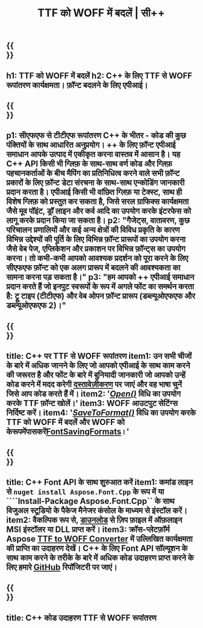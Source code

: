 ﻿---
translation: true
template: /_templates/conversion-child-cpp.md
title: TTF को WOFF में बदलें | सी++
description: इस C++ API का उपयोग करके TTF को WOFF फ़ॉन्ट्स में बदलें। रूपांतरण कार्यक्षमता विंडोज और लिनक्स पर और सी ++ का समर्थन करने वाले किसी भी विकास वातावरण में काम करती है।
metakeywords: C ++ सीएफएफ से टीटीएफ, सीएफएफ से टीटीएफ समाधान C++, सीएफएफ से टीटीएफ फ़ॉन्ट कनवर्टर सीपीपी
url: /cpp/conversion/ttf-to-woff/
family: font
platformtag: cpp
feature: conversion
otherformats: WOFF2
---

{{<section banner>}}
---
h1: TTF को WOFF में बदलें
h2: C++ के लिए TTF से WOFF रूपांतरण कार्यक्षमता। फ़ॉन्ट बदलने के लिए एपीआई।
---

{{<section overview>}}
---
p1: सीएफएफ से टीटीएफ रूपांतरण С++ के भीतर - कोड की कुछ पंक्तियों के साथ आधारित अनुप्रयोग। ++ के लिए फ़ॉन्ट एपीआई समाधान आपके उत्पाद में एकीकृत करना वास्तव में आसान है। यह C++ API किसी भी ग्लिफ़ के साथ-साथ वर्ण कोड और ग्लिफ़ पहचानकर्ताओं के बीच मैपिंग का प्रतिनिधित्व करने वाले सभी फ़ॉन्ट प्रकारों के लिए फ़ॉन्ट डेटा संरचना के साथ-साथ एन्कोडिंग जानकारी प्रदान करता है। एपीआई किसी भी वांछित ग्लिफ़ या टेक्स्ट, साथ ही विशेष ग्लिफ़ को प्रस्तुत कर सकता है, जिसे सरल ग्राफिक्स कार्यक्षमता जैसे मूव पॉइंट, ड्रॉ लाइन और कर्व आदि का उपयोग करके इंटरफेस को लागू करके प्रदान किया जा सकता है।
p2: "गैजेट्स, वातावरण, कुछ परिचालन प्रणालियों और कई अन्य क्षेत्रों की विविध प्रकृति के कारण विभिन्न उद्देश्यों की पूर्ति के लिए विभिन्न फ़ॉन्ट प्रारूपों का उपयोग करना जैसे वेब पेज, एप्लिकेशन और प्रकाशन पर विभिन्न फ़ॉन्ट्स का उपयोग करना। तो कभी-कभी आपको आवश्यक प्रदर्शन को पूरा करने के लिए सीएफएफ फ़ॉन्ट को एक अलग प्रारूप में बदलने की आवश्यकता का सामना करना पड़ सकता है।"
p3: "हम आपको ++ एपीआई समाधान प्रदान करते हैं जो इनपुट स्वरूपों के रूप में अगले फोंट का समर्थन करता है: ट्रू टाइप (टीटीएफ) और वेब ओपन फ़ॉन्ट प्रारूप (डब्ल्यूओएफएफ और डब्ल्यूओएफएफ 2)।"
---

{{<section feature1>}}
---
title: C++ पर TTF से WOFF रूपांतरण
item1: उन सभी चीजों के बारे में अधिक जानने के लिए जो आपको एपीआई के साथ काम करने की जरूरत है और फोंट के बारे में बुनियादी जानकारी जो आपको उन्हें कोड करने में मदद करेगी [दस्तावेज़ीकरण](https://docs.aspose.com/font/) पर जाएं और वह भाषा चुनें जिसे आप कोड करते हैं में।
item2: '[*Open()*](https://reference.aspose.com/font/cpp/class/aspose.font.font#ac2387bf04ccb5bac51cf37984d4ebf33) विधि का उपयोग करके TTF फ़ॉन्ट खोलें।'
item3: WOFF आउटपुट सेटिंग्स निर्दिष्ट करें।
item4: '[*SaveToFormat()*](https://reference.aspose.com/font/cpp/class/aspose.font.font#a670ea97404fd72c2e51b0e8c543c8a45) विधि का उपयोग करके TTF को WOFF में बदलें और WOFF को केरूपमेंपासकरें[FontSavingFormats](https://reference.aspose.com/font/cpp/namespace/aspose.font#a93d0dcc7c00f5c7027d60e14a5433c74)।'
---

{{<section feature2>}}
---
title: C++ Font API के साथ शुरुआत करें
item1: कमांड लाइन से ```nuget install Aspose.Font.Cpp``` के रूप में या ````Install-Package Aspose.Font.Cpp`` के साथ विजुअल स्टूडियो के पैकेज मैनेजर कंसोल के माध्यम से इंस्टॉल करें।
item2: वैकल्पिक रूप से, [डाउनलोड](https://releases.aspose.com/font/cpp/) से ज़िप फ़ाइल में ऑफ़लाइन MSI इंस्टॉलर या DLL प्राप्त करें।
item3: क्रॉस-प्लेटफ़ॉर्म Aspose [TTF to WOFF Converter](https://products.aspose.app/font/conversion/ttf-to-woff) में उल्लिखित कार्यक्षमता की प्राप्ति का उदाहरण देखें। C++ के लिए Font API सॉल्यूशन के साथ काम करने के तरीके के बारे में अधिक कोड उदाहरण प्राप्त करने के लिए हमारे [GitHub](https://github.com/aspose-font/Aspose.Font-Documentation/tree/master/cpp-examples) रिपॉजिटरी पर जाएं।
---

{{<section codeexample>}}
---
title: C++ कोड उदाहरण TTF से WOFF रूपांतरण
---






